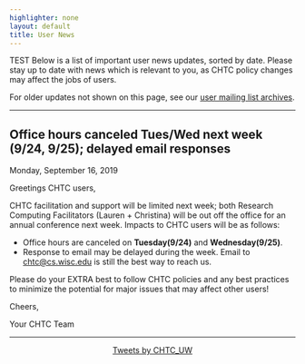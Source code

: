 ```yaml
---
highlighter: none
layout: default
title: User News
---
```


TEST Below is a list of important user news updates, sorted by date. Please
stay up to date with news which is relevant to you, as CHTC policy
changes may affect the jobs of users.

For older updates not shown on this page, see our [user mailing list
archives](https://www-auth.cs.wisc.edu/lists/chtc-users/).

------------------------------------------------------------------------

Office hours canceled Tues/Wed next week (9/24, 9/25); delayed email responses
------------------------------------------------------------------------------

Monday, September 16, 2019

Greetings CHTC users,

CHTC facilitation and support will be limited next week; both Research
Computing Facilitators (Lauren + Christina) will be out off the office
for an annual conference next week. Impacts to CHTC users will be as
follows:

-   Office hours are canceled on **Tuesday(9/24)** and
    **Wednesday(9/25)**.
-   Response to email may be delayed during the week. Email to
    chtc@cs.wisc.edu is still the best way to reach us.

Please do your EXTRA best to follow CHTC policies and any best practices
to minimize the potential for major issues that may affect other users!

Cheers,

Your CHTC Team

------------------------------------------------------------------------


<center><a class="twitter-timeline" data-width="800" data-height="500" data-theme="light" data-link-color="#2B7BB9" href="https://twitter.com/CHTC_UW?ref_src=twsrc%5Etfw">Tweets by CHTC_UW</a> <script async src="https://platform.twitter.com/widgets.js" charset="utf-8"></script></center>

